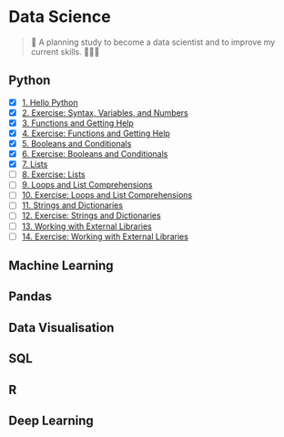 # Data Science
>  🐍 A planning study to become a data scientist and to improve my current skills. 🤘🏼🌻 

## Python
* [x] [1. Hello Python](/python/hello-python.ipynb)
* [x] [2. Exercise: Syntax, Variables, and Numbers](/python/syntax-variables-numbers.ipynb)
* [x] [3. Functions and Getting Help](/python/functions.ipynb)
* [x] [4. Exercise: Functions and Getting Help](/python/exercise-functions.ipynb)
* [x] [5. Booleans and Conditionals](/python/booleans-and-conditionals.ipynb)
* [x] [6. Exercise: Booleans and Conditionals](/python/exercise-booleans-and-conditionals.ipynb)
* [x] [7. Lists](/python/lists.ipynb)
* [ ] [8. Exercise: Lists](#)
* [ ] [9. Loops and List Comprehensions](#)
* [ ] [10. Exercise: Loops and List Comprehensions](#)
* [ ] [11. Strings and Dictionaries](#)
* [ ] [12. Exercise: Strings and Dictionaries](#)
* [ ] [13. Working with External Libraries](#)
* [ ] [14. Exercise: Working with External Libraries](#)

## Machine Learning
## Pandas
## Data Visualisation
## SQL
## R
## Deep Learning